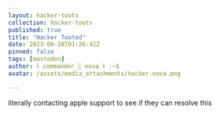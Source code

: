 ```yaml
---
layout: hacker-toots
collection: hacker-toots
published: true
title: "Hacker Tooted"
date: 2023-06-28T01:26:42Z
pinned: false
tags: [mastodon]
author: ⸸ commander ░ nova ⸸ :~$
avatar: /assets/media_attachments/hacker-nova.png

---
```


<p>literally contacting apple support to see if they can resolve this</p>



